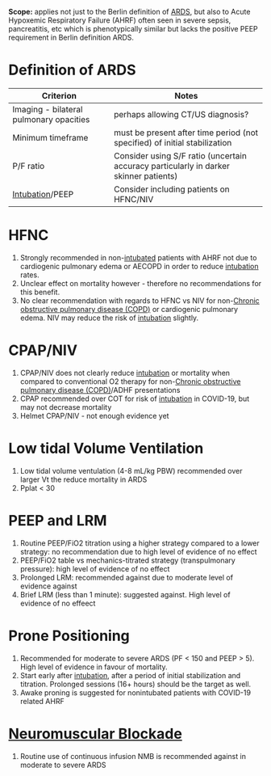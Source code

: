 **Scope:** applies not just to the Berlin definition of [ARDS](Acute%20Respiratory%20Distress%20Syndrome.md), but also to Acute Hypoxemic Respiratory Failure (AHRF) often seen in severe sepsis, pancreatitis, etc which is phenotypically similar but lacks the positive PEEP requirement in Berlin definition ARDS.

# Definition of ARDS
| Criterion                               | Notes                                                                                 |
| --------------------------------------- | ------------------------------------------------------------------------------------- |
| Imaging - bilateral pulmonary opacities | perhaps allowing CT/US diagnosis?                                                     |
| Minimum timeframe                       | must be present after time period (not specified) of initial stabilization            |
| P/F ratio                               | Consider using S/F ratio (uncertain accuracy particularly in darker skinner patients) |
| [Intubation](../Procedures/Intubation.md)/PEEP                         | Consider including patients on HFNC/NIV                                                                                      |

# HFNC
1. Strongly recommended in non-[intubated](../Procedures/Intubation.md) patients with AHRF not due to cardiogenic pulmonary edema or AECOPD in order to reduce [intubation](../Procedures/Intubation.md) rates.
2. Unclear effect on mortality however - therefore no recommendations for this benefit.
3. No clear recommendation with regards to HFNC vs NIV for non-[Chronic obstructive pulmonary disease (COPD)](../../Respirology/Airway%20Disease/Chronic%20obstructive%20pulmonary%20disease%20(COPD).md) or cardiogenic pulmonary edema. NIV may reduce the risk of [intubation](../Procedures/Intubation.md) slightly.

# CPAP/NIV
1. CPAP/NIV does not clearly reduce [intubation](../Procedures/Intubation.md) or mortality when compared to conventional O2 therapy  for non-[Chronic obstructive pulmonary disease (COPD)](../../Respirology/Airway%20Disease/Chronic%20obstructive%20pulmonary%20disease%20(COPD).md)/ADHF presentations
2. CPAP recommended over COT for risk of [intubation](../Procedures/Intubation.md) in COVID-19, but may not decrease mortality
3. Helmet CPAP/NIV - not enough evidence yet

# Low tidal Volume Ventilation
1. Low tidal volume ventulation (4-8 mL/kg PBW) recommended over larger Vt the reduce mortality in ARDS
2. Pplat < 30

# PEEP and LRM
1. Routine PEEP/FiO2 titration using a higher strategy compared to a lower strategy: no recommendation due to high level of evidence of no effect
2. PEEP/FiO2 table vs mechanics-titrated strategy (transpulmonary pressure): high level of evidence of no effect
3. Prolonged LRM: recommended against due to moderate level of evidence against
4. Brief LRM (less than 1 minute): suggested against. High level of evidence of no effeect

# Prone Positioning
1. Recommended for moderate to severe ARDS (PF < 150 and PEEP > 5). High level of evidence in favour of mortality.
2. Start early after [intubation](../Procedures/Intubation.md), after a period of initial stabilization and titration. Prolonged sessions (16+ hours) should be the target as well.
3. Awake proning is suggested for nonintubated patients with COVID-19 related AHRF

# [Neuromuscular Blockade](../Procedures/Neuromuscular%20Blockade.md)
1. Routine use of continuous infusion NMB is recommended against in moderate to severe ARDS


